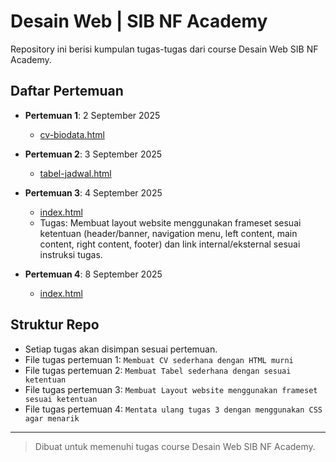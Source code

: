# Desain Web | SIB NF Academy

Repository ini berisi kumpulan tugas-tugas dari course Desain Web SIB NF Academy.

## Daftar Pertemuan

- **Pertemuan 1**: 2 September 2025
  - [cv-biodata.html](https://github.com/firenzehiga/desain-web/blob/pertemuan-1/cv-biodata.html)

- **Pertemuan 2**: 3 September 2025
  - [tabel-jadwal.html](tabel-jadwal.html)

- **Pertemuan 3**: 4 September 2025
  - [index.html](index.html)
  - Tugas: Membuat layout website menggunakan frameset sesuai ketentuan (header/banner, navigation menu, left content, main content, right content, footer) dan link internal/eksternal sesuai instruksi tugas.

- **Pertemuan 4**: 8 September 2025
  - [index.html](index.html)

## Struktur Repo
- Setiap tugas akan disimpan sesuai pertemuan.
- File tugas pertemuan 1: `Membuat CV sederhana dengan HTML murni`
- File tugas pertemuan 2: `Membuat Tabel sederhana dengan sesuai ketentuan`
- File tugas pertemuan 3: `Membuat Layout website menggunakan frameset sesuai ketentuan`
- File tugas pertemuan 4: `Mentata ulang tugas 3 dengan menggunakan CSS agar menarik`

---

> Dibuat untuk memenuhi tugas course Desain Web SIB NF Academy.
